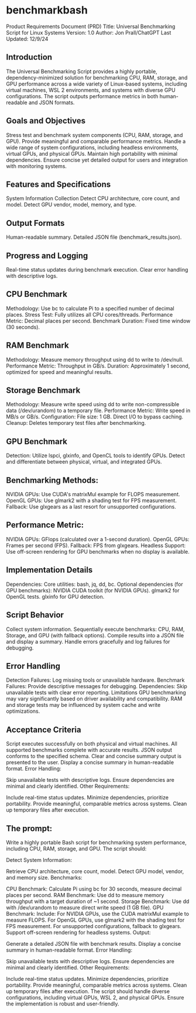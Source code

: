 # benchmarkbash
Product Requirements Document (PRD)
Title: Universal Benchmarking Script for Linux Systems
Version: 1.0
Author: Jon Prall/ChatGPT
Last Updated: 12/9/24

## Introduction
The Universal Benchmarking Script provides a highly portable, dependency-minimized solution for benchmarking CPU, RAM, storage, and GPU performance across a wide variety of Linux-based systems, including virtual machines, WSL 2 environments, and systems with diverse GPU configurations. The script outputs performance metrics in both human-readable and JSON formats.

## Goals and Objectives
Stress test and benchmark system components (CPU, RAM, storage, and GPU).
Provide meaningful and comparable performance metrics.
Handle a wide range of system configurations, including headless environments, virtual GPUs, and physical GPUs.
Maintain high portability with minimal dependencies.
Ensure concise yet detailed output for users and integration with monitoring systems.

## Features and Specifications
System Information Collection
Detect CPU architecture, core count, and model.
Detect GPU vendor, model, memory, and type.

## Output Formats
Human-readable summary.
Detailed JSON file (benchmark_results.json).

## Progress and Logging
Real-time status updates during benchmark execution.
Clear error handling with descriptive logs.

## CPU Benchmark
Methodology: Use bc to calculate Pi to a specified number of decimal places.
Stress Test: Fully utilizes all CPU cores/threads.
Performance Metric: Decimal places per second.
Benchmark Duration: Fixed time window (30 seconds).

## RAM Benchmark
Methodology: Measure memory throughput using dd to write to /dev/null.
Performance Metric: Throughput in GB/s.
Duration: Approximately 1 second, optimized for speed and meaningful results.

## Storage Benchmark
Methodology: Measure write speed using dd to write non-compressible data (/dev/urandom) to a temporary file.
Performance Metric: Write speed in MB/s or GB/s.
Configuration:
File size: 1 GB.
Direct I/O to bypass caching.
Cleanup: Deletes temporary test files after benchmarking.

## GPU Benchmark
Detection: Utilize lspci, glxinfo, and OpenCL tools to identify GPUs.
Detect and differentiate between physical, virtual, and integrated GPUs.

## Benchmarking Methods:
NVIDIA GPUs: Use CUDA's matrixMul example for FLOPS measurement.
OpenGL GPUs: Use glmark2 with a shading test for FPS measurement.
Fallback: Use glxgears as a last resort for unsupported configurations.

## Performance Metric:
NVIDIA GPUs: GFlops (calculated over a 1-second duration).
OpenGL GPUs: Frames per second (FPS).
Fallback: FPS from glxgears.
Headless Support: Use off-screen rendering for GPU benchmarks when no display is available.

## Implementation Details
Dependencies: Core utilities: bash, jq, dd, bc.
Optional dependencies (for GPU benchmarks): NVIDIA CUDA toolkit (for NVIDIA GPUs). glmark2 for OpenGL tests. glxinfo for GPU detection.

## Script Behavior
Collect system information.
Sequentially execute benchmarks: CPU, RAM, Storage, and GPU (with fallback options).
Compile results into a JSON file and display a summary.
Handle errors gracefully and log failures for debugging.

## Error Handling
Detection Failures: Log missing tools or unavailable hardware.
Benchmark Failures: Provide descriptive messages for debugging.
Dependencies: Skip unavailable tests with clear error reporting.
Limitations
GPU benchmarking may vary significantly based on driver availability and compatibility.
RAM and storage tests may be influenced by system cache and write optimizations.

## Acceptance Criteria
Script executes successfully on both physical and virtual machines.
All supported benchmarks complete with accurate results.
JSON output conforms to the specified schema.
Clear and concise summary output is presented to the user.
Display a concise summary in human-readable format.
Error Handling:

Skip unavailable tests with descriptive logs.
Ensure dependencies are minimal and clearly identified.
Other Requirements:

Include real-time status updates.
Minimize dependencies, prioritize portability.
Provide meaningful, comparable metrics across systems.
Clean up temporary files after execution.

## The prompt:

Write a highly portable Bash script for benchmarking system performance, including CPU, RAM, storage, and GPU. The script should:

Detect System Information:

Retrieve CPU architecture, core count, model.
Detect GPU model, vendor, and memory size.
Benchmarks:

CPU Benchmark: Calculate Pi using bc for 30 seconds, measure decimal places per second.
RAM Benchmark: Use dd to measure memory throughput with a target duration of ~1 second.
Storage Benchmark: Use dd with /dev/urandom to measure direct write speed (1 GB file).
GPU Benchmark: Include:
For NVIDIA GPUs, use the CUDA matrixMul example to measure FLOPS.
For OpenGL GPUs, use glmark2 with the shading test for FPS measurement.
For unsupported configurations, fallback to glxgears.
Support off-screen rendering for headless systems.
Output:

Generate a detailed JSON file with benchmark results.
Display a concise summary in human-readable format.
Error Handling:

Skip unavailable tests with descriptive logs.
Ensure dependencies are minimal and clearly identified.
Other Requirements:

Include real-time status updates.
Minimize dependencies, prioritize portability.
Provide meaningful, comparable metrics across systems.
Clean up temporary files after execution.
The script should handle diverse configurations, including virtual GPUs, WSL 2, and physical GPUs. Ensure the implementation is robust and user-friendly.
